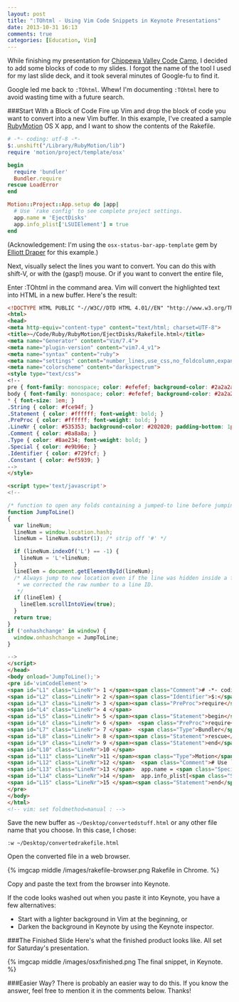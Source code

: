 ```yaml
---
layout: post
title: ":TOhtml - Using Vim Code Snippets in Keynote Presentations"
date: 2013-10-31 16:13
comments: true
categories: [Education, Vim]
---
```

While finishing my presentation for [Chippewa Valley Code Camp](http://chippewavalleycodecamp.com/), I decided to add some blocks of code to my slides. I forgot the name of the tool I used for my last slide deck, and it took several minutes of Google-fu to find it. 

Google led me back to `:TOhtml`. Whew! I'm documenting `:TOhtml` here to avoid wasting time with a future search.
<!--more-->
###Start With a Block of Code
Fire up Vim and drop the block of code you want to convert into a new Vim buffer. In this example, I've created a sample [RubyMotion](/blog/2012/10/29/building-ios-apps-with-ruby-motion/) OS X app, and I want to show the contents of the Rakefile.

```ruby
# -*- coding: utf-8 -*-
$:.unshift("/Library/RubyMotion/lib")
require 'motion/project/template/osx'

begin
  require 'bundler'
  Bundler.require
rescue LoadError
end

Motion::Project::App.setup do |app|
  # Use `rake config' to see complete project settings.
  app.name = 'EjectDisks'
  app.info_plist['LSUIElement'] = true
end
```

(Acknowledgement: I'm using the `osx-status-bar-app-template` gem by [Elliott Draper](http://ejdraper.com/) for this example.)

Next, visually select the lines you want to convert. You can do this with shift-V, or with the (gasp!) mouse. Or if you want to convert the entire file, 

Enter :TOhtml in the command area. Vim will convert the highlighted text into HTML in a new buffer. Here's the result:

```html
<!DOCTYPE HTML PUBLIC "-//W3C//DTD HTML 4.01//EN" "http://www.w3.org/TR/html4/strict.dtd">
<html>
<head>
<meta http-equiv="content-type" content="text/html; charset=UTF-8">
<title>~/Code/Ruby/RubyMotion/EjectDisks/Rakefile.html</title>
<meta name="Generator" content="Vim/7.4">
<meta name="plugin-version" content="vim7.4_v1">
<meta name="syntax" content="ruby">
<meta name="settings" content="number_lines,use_css,no_foldcolumn,expand_tabs,line_ids,prevent_copy=">
<meta name="colorscheme" content="darkspectrum">
<style type="text/css">
<!--
pre { font-family: monospace; color: #efefef; background-color: #2a2a2a; }
body { font-family: monospace; color: #efefef; background-color: #2a2a2a; }
* { font-size: 1em; }
.String { color: #fce94f; }
.Statement { color: #ffffff; font-weight: bold; }
.PreProc { color: #ffffff; font-weight: bold; }
.LineNr { color: #535353; background-color: #202020; padding-bottom: 1px; }
.Comment { color: #8a8a8a; }
.Type { color: #8ae234; font-weight: bold; }
.Special { color: #e9b96e; }
.Identifier { color: #729fcf; }
.Constant { color: #ef5939; }
-->
</style>

<script type='text/javascript'>
<!--

/* function to open any folds containing a jumped-to line before jumping to it */
function JumpToLine()
{
  var lineNum;
  lineNum = window.location.hash;
  lineNum = lineNum.substr(1); /* strip off '#' */

  if (lineNum.indexOf('L') == -1) {
    lineNum = 'L'+lineNum;
  }
  lineElem = document.getElementById(lineNum);
  /* Always jump to new location even if the line was hidden inside a fold, or
   * we corrected the raw number to a line ID.
   */
  if (lineElem) {
    lineElem.scrollIntoView(true);
  }
  return true;
}
if ('onhashchange' in window) {
  window.onhashchange = JumpToLine;
}

-->
</script>
</head>
<body onload='JumpToLine();'>
<pre id='vimCodeElement'>
<span id="L1" class="LineNr"> 1 </span><span class="Comment"># -*- coding: utf-8 -*-</span>
<span id="L2" class="LineNr"> 2 </span><span class="Identifier">$:</span>.unshift(<span class="Special">&quot;</span><span class="String">/Library/RubyMotion/lib</span><span class="Special">&quot;</span>)
<span id="L3" class="LineNr"> 3 </span><span class="PreProc">require</span> <span class="Special">'</span><span class="String">motion/project/template/osx</span><span class="Special">'</span>
<span id="L4" class="LineNr"> 4 </span>
<span id="L5" class="LineNr"> 5 </span><span class="Statement">begin</span>
<span id="L6" class="LineNr"> 6 </span>  <span class="PreProc">require</span> <span class="Special">'</span><span class="String">bundler</span><span class="Special">'</span>
<span id="L7" class="LineNr"> 7 </span>  <span class="Type">Bundler</span>.require
<span id="L8" class="LineNr"> 8 </span><span class="Statement">rescue</span> <span class="Type">LoadError</span>
<span id="L9" class="LineNr"> 9 </span><span class="Statement">end</span>
<span id="L10" class="LineNr">10 </span>
<span id="L11" class="LineNr">11 </span><span class="Type">Motion</span>::<span class="Type">Project</span>::<span class="Type">App</span>.<span class="Statement">setup</span> <span class="Statement">do</span> |<span class="Identifier">app</span>|
<span id="L12" class="LineNr">12 </span>  <span class="Comment"># Use `rake config' to see complete project settings.</span>
<span id="L13" class="LineNr">13 </span>  app.name = <span class="Special">'</span><span class="String">EjectDisks</span><span class="Special">'</span>
<span id="L14" class="LineNr">14 </span>  app.info_plist[<span class="Special">'</span><span class="String">LSUIElement</span><span class="Special">'</span>] = <span class="Constant">true</span>
<span id="L15" class="LineNr">15 </span><span class="Statement">end</span>
</pre>
</body>
</html>
<!-- vim: set foldmethod=manual : -->
```

Save the new buffer as `~/Desktop/convertedstuff.html` or any other file name that you choose. In this case, I chose:

```
:w ~/Desktop/convertedrakefile.html
```

Open the converted file in a web browser.

{% imgcap middle /images/rakefile-browser.png Rakefile in Chrome. %}

Copy and paste the text from the browser into Keynote.

If the code looks washed out when you paste it into Keynote, you have a few alternatives:

* Start with a lighter background in Vim at the beginning, or
* Darken the background in Keynote by using the Keynote inspector.

###The Finished Slide
Here's what the finished product looks like. All set for Saturday's presentation.

{% imgcap middle /images/osxfinished.png The final snippet, in Keynote. %}

###Easier Way?
There is probably an easier way to do this. If you know the answer, feel free to mention it in the comments below. Thanks!

